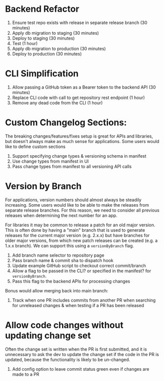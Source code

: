 # Backend Refactor

1. Ensure test repo exists with release in separate release branch (30 minutes)
1. Apply db migration to staging (30 minutes)
1. Deploy to staging (30 minutes)
1. Test (1 hour)
1. Apply db migration to production (30 minutes)
1. Deploy to production (30 minutes)

# CLI Simplification

1. Allow passing a GitHub token as a Bearer token to the backend API (30 minutes)
1. Replace CLI code with call to get repository rest endpoint (1 hour)
1. Remove any dead code from the CLI (1 hour)

# Custom Changelog Sections:

The breaking changes/features/fixes setup is great for APIs and libraries, but doesn't always make as much sense for applications. Some users would like to define custom sections

1. Support specifying change types & versioning schema in manifest
1. Use change types from manifest in UI
1. Pass change types from manifest to all versioning API calls

# Version by Branch

For applications, version numbers should almost always be steadily increasing. Some users would like to be able to make the releases from separate release branches. For this reason, we need to consider all previous releases when determining the next number for an app.

For libraries it may be common to release a patch for an old major version. This is often done by having a "main" branch that is used to generate releases for the current major version (e.g. 2.x.x) but have branches for older major versions, from which new patch releases can be created (e.g. a 1.x.x branch). We can support this using a `versionByBranch` flag.

1. Add branch name selector to repository page
1. Pass branch name & commit sha to dispatch hook
1. Update example GitHub script to checkout correct commit/branch
1. Allow a flag to be passed in the CLI? or specified in the manifest? for `versionByBranch`.
1. Pass this flag to the backend APIs for processing changes

Bonus would allow merging back into main branch:

1. Track when one PR includes commits from another PR when searching for unreleased changes & when testing if a PR has been released

# Allow code changes without updating change set

Often the change set is written when the PR is first submitted, and it is unnecessary to ask the dev to update the change set if the code in the PR is updated, because the functionality is likely to be un-changed.

1. Add config option to leave commit status green even if changes are made to a PR
